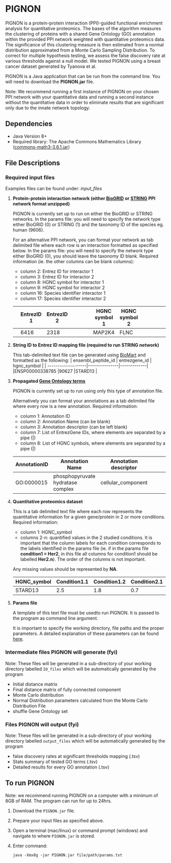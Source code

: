 # PIGNON
PIGNON is a protein-protein interaction (PPI)-guided functional enrichment analysis for quantitative proteomics. 
The bases of the algorithm measures the clustering of proteins with a shared Gene Ontology (GO) annotation within the provided PPI network weighted with quantitative proteomics data. The significance of this clustering measure is then estimated from a normal distribution approximated from a Monte Carlo Sampling Distribution. To correct for multiple hypothesis testing, we assess the false discovery rate at various thresholds against a null model. We tested PIGNON using a breast cancer dataset generated by Tyanova et al. 

PIGNON is a Java application that can be run from the command line. You will need to download the **PIGNON.jar** file. 

Note: We recommend running a first instance of PIGNON on your chosen PPI network with your quantitative data and running a second instance without the quantitative data in order to eliminate results that are significant only due to the innate network topology. 

## Dependencies
* Java Version 8+
* Required library: The Apache Commons Mathematics Library ([commons-math3-3.6.1.jar](http://commons.apache.org/proper/commons-math/download_math.cgi))

## File Descriptions
### Required input files
Examples files can be found under: *input_files*
1. **Protein-protein interaction network (either [BioGRID](https://downloads.thebiogrid.org/BioGRID) or [STRING](https://string-db.org/cgi/download.pl) PPI network format unzipped)**
   
   PIGNON is currently set up to run on either the BioGRID or STRING networks. In the params file: you will need to specify the network type either BioGRID (0) or STRING (1) and the taxonomy ID of the species eg. human (9606).
   
   For an alternative PPI network, you can format your network as tab delimited file where each row is an interaction formatted as specified below. In the params file: you will need to specify the network type either BioGRID (0), you should leave the taxonomy ID blank. Required information (ie. the other columns can be blank columns): 
   * column 2: Entrez ID for interactor 1
   * column 3: Entrez ID for interactor 2
   * column 8: HGNC symbol for interactor 1
   * column 9: HGNC symbol for interactor 2
   * column 16: Species identifier interactor 1
   * column 17: Species identifier interactor 2
    
   |   | EntrezID 1 | EntrezID 2 |   |   |   |   | HGNC symbol 1 | HGNC symbol 2 |   |   |   |   |   |   | SpeciesID 1 | SpeciesID 2 | 
   |---|------------|------------|---|---|---|---|---------------|---------------|---|---|---|---|---|---|-------------|-------------|
   |   |6416	     |2318        |   |   |   |   | MAP2K4        |FLNC           |   |   |   |   |   |   |9606         |	9606

   
2. **String ID to Entrez ID mapping file (required to run STRING network)**

   This tab-delimited text file can be generated using [BioMart](https://bioconductor.org/packages/release/bioc/tml/biomaRt.html) and formatted as the following:
   | ensembl_peptide_id | entrezgene_id | hgnc_symbol |
   | -------------------|---------------|-------------|
   |ENSP00000338785     |90627          |STARD13      |
  
3. **Propagated [Gene Ontology terms](https://git.dhimmel.com/gene-ontology/)**

   PIGNON is currently set up to run using only this type of annotation file. 
   
   Alternatively you can format your annotations as a tab delimited file where every row is a new annotation. Required information: 
   * column 1: Annotation ID
   * column 2: Annotation Name (can be blank)
   * column 3: Annotation descriptor (can be left blank)
   * column 7: List of EntrezGene IDs, where elements are separated by a pipe (|)
   * column 8: List of HGNC symbols, where elements are separated  by a pipe (|) 
   
   | AnnotationID | Annotation Name | Annotation descriptor |   |   |   | EntrezGene IDs | hgnc_symbols |
   | ------------ | --------------- | --------------------- |---|---|---|----------------|--------------|
   |GO:0000015 |phosphopyruvate hydratase complex| cellular_component |   |   |   | 2023\|2026\|2027\|387712 |	ENO1\|ENO2\|ENO3\|ENO4
   
4. **Quantitative proteomics dataset**

   This is a tab delimited text file where each row represents the quantitative information for a given gene/protein in 2 or more conditions. Required information:
   * column 1: HGNC_symbol
   * columns 2-n: quantified values in the 2 studied conditions. It is important that the column labels for each condition corresponds to the labels identified in the params file (ie. if in the params file **condition1 = Her2**, in this file all columns for condition1 should be labelled **Her2.n**). The order of the columns is not important. 
   
   Any missing values should be represented by **NA**.

   |HGNC_symbol | Condition1.1 | Condition1.2 | Condition2.1 | Condition2.2 | ConditionX.n | 
   |------------|--------------|--------------|--------------|--------------|--------------|
   |STARD13     |2.5           |1.8           |0.7           |NA            | ...          |

5. **Params file** 
   
   A template of this text file must be usedto run PIGNON. It is passed to the program as command line argument. 
   
   It is important to specify the working directory, file paths and the proper parameters. A detailed explanation of these parameters can be found [here](file/path/to/doc). 

### Intermediate files PIGNON will generate (fyi)
Note: These files will be generated in a sub-directory of your working directory labelled `IO_files` which will be automatically generated by the program
* Initial distance matrix
* Final distance matrix of fully connected component
* Monte Carlo distribution
* Normal Distribution parameters calculated from the Monte Carlo Distribution File
* shuffle Gene Ontology set

### Files PIGNON will output (fyi)
Note: These files will be generated in a sub-directory of your working directory labelled `output_files` which will be automatically generated by the program
* false discovery rates at significant thresholds mapping (.tsv)
* Stats summary of tested GO terms (.tsv)
* Detailed results for every GO annotation (.tsv)

## To run PIGNON
Note: we recommend running PIGNON on a computer with a minimum of 8GB of RAM. The program can run for up to 24hrs. 

1. Download the `PIGNON.jar` file.
2. Prepare your input files as specified above. 
4. Open a terminal (mac/linux) or command prompt (windows) and navigate to where `PIGNON.jar` is stored. 
5. Enter command: 

   `java -Xmx8g -jar PIGNON.jar file/path/params.txt` 
